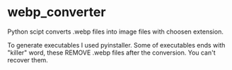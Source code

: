 # webp_converter
Python scipt converts .webp files into image files with choosen extension.

To generate executables I used pyinstaller. Some of executables ends with "killer" word, these REMOVE .webp files after the conversion. You can't recover them.
